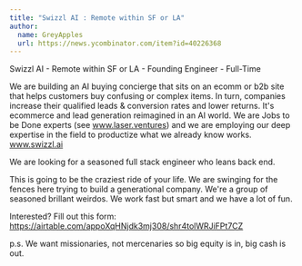 ```yaml
---
title: "Swizzl AI : Remote within SF or LA"
author:
  name: GreyApples
  url: https://news.ycombinator.com/item?id=40226368
---
```

Swizzl AI - Remote within SF or LA - Founding Engineer - Full-Time

We are building an AI buying concierge that sits on an ecomm or b2b site that helps customers buy confusing or complex items. In turn, companies increase their qualified leads &amp; conversion rates and lower returns. It&#x27;s ecommerce and lead generation reimagined in an AI world. We are Jobs to be Done experts (see www.laser.ventures) and we are employing our deep expertise in the field to productize what we already know works. www.swizzl.ai

We are looking for a seasoned full stack engineer who leans back end.

This is going to be the craziest ride of your life. We are swinging for the fences here trying to build a generational company. We&#x27;re a group of seasoned brillant weirdos. We work fast but smart and we have a lot of fun.

Interested?  Fill out this form: <a href="https:&#x2F;&#x2F;airtable.com&#x2F;appoXqHNjdk3mj308&#x2F;shr4tolWRJiFPt7CZ" rel="nofollow">https:&#x2F;&#x2F;airtable.com&#x2F;appoXqHNjdk3mj308&#x2F;shr4tolWRJiFPt7CZ</a>

p.s. We want missionaries, not mercenaries so big equity is in, big cash is out.
